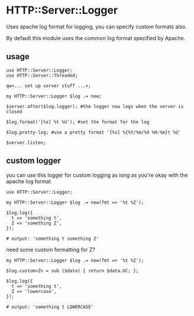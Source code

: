 # HTTP::Server::Logger

Uses apache log format for logging, you can specify custom formats also.

By default this module uses the common log format specified by Apache.

## usage

```perl6
use HTTP::Server::Logger;
use HTTP::Server::Threaded;

qw<... set up server stuff ...>;

my HTTP::Server::Logger $log .= new;

$server.after($log.logger); #the logger now logs when the server is closed

$log.format('[%s] %t %U'); #set the format for the log

$log.pretty-log; #use a pretty format '[%s] %{%Y/%m/%d %H:%m}t %U'

$server.listen;
```

## custom logger

you can use this logger for custom logging as long as you're okay with the apache log format

```perl6
use HTTP::Server::Logger;

my HTTP::Server::Logger $log .= new(fmt => '%t %Z');

$log.log({
  t => 'something t',
  Z => 'something Z',
});

# output: 'something t something Z'
```

need some custom formatting for Z?

```perl6
my HTTP::Server::Logger $log .= new(fmt => '%t %Z');

$log.custom<Z> = sub ($data) { return $data.UC; };

$log.log({
  t => 'something t',
  Z => 'lowercase',
});

# output: 'something t LOWERCASE'
```

